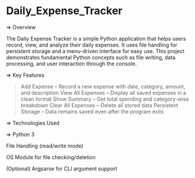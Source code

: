# Daily_Expense_Tracker

=> Overview

The Daily Expense Tracker is a simple Python application that helps users record, view, and analyze their daily expenses.
It uses file handling for persistent storage and a menu-driven interface for easy use.
This project demonstrates fundamental Python concepts such as file writing, data processing, and user interaction through the console.

=> Key Features

> Add Expense – Record a new expense with date, category, amount, and description
> View All Expenses – Display all saved expenses in a clean format
> Show Summary – Get total spending and category-wise breakdown
> Clear All Expenses – Delete all stored data
> Persistent Storage – Data remains saved even after the program exits

=> Technologies Used

=> Python 3

File Handling (read/write mode)

OS Module for file checking/deletion

(Optional) Argparse for CLI argument support
